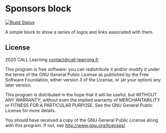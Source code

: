 # Sponsors block #

[![Build Status](https://travis-ci.org/call-learning/moodle-block-sponsors.svg?branch=master)](https://travis-ci.org/call-learning/moodle-block-sponsors)

A simple block to show a series of logos and links associated with them.

## License ##

2020 CALL Learning <contact@call-learning.fr>

This program is free software: you can redistribute it and/or modify it under
the terms of the GNU General Public License as published by the Free Software
Foundation, either version 3 of the License, or (at your option) any later
version.

This program is distributed in the hope that it will be useful, but WITHOUT ANY
WARRANTY; without even the implied warranty of MERCHANTABILITY or FITNESS FOR A
PARTICULAR PURPOSE.  See the GNU General Public License for more details.

You should have received a copy of the GNU General Public License along with
this program.  If not, see <http://www.gnu.org/licenses/>.

